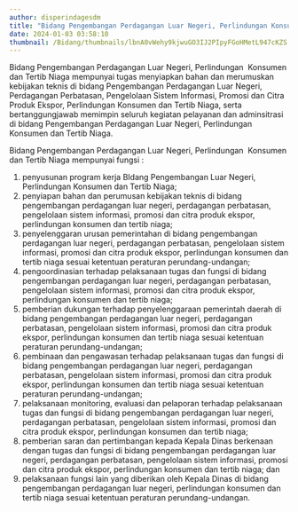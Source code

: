 ```yaml
---
author: disperindagesdm
title: "Bidang Pengembangan Perdagangan Luar Negeri, Perlindungan Konsumen dan Tertib Niaga"
date: 2024-01-03 03:58:10
thumbnail: /Bidang/thumbnails/lbnA0vWehy9kjwuGO3IJ2PIpyFGoHMetL947cKZS.png
---
```

<p>Bidang Pengembangan Perdagangan Luar Negeri, Perlindungan&nbsp; Konsumen dan Tertib Niaga mempunyai tugas menyiapkan bahan dan merumuskan kebijakan teknis di bidang Pengembangan Perdagangan Luar Negeri, Perdagangan Perbatasan, Pengelolaan Sistem Informasi, Promosi dan Citra Produk Ekspor, Perlindungan Konsumen dan Tertib Niaga, serta bertanggungjawab memimpin seluruh kegiatan pelayanan dan adminsitrasi di bidang Pengembangan Perdagangan Luar Negeri, Perlindungan&nbsp; Konsumen dan Tertib Niaga.</p>

<p>Bidang Pengembangan Perdagangan Luar Negeri, Perlindungan&nbsp; Konsumen dan Tertib Niaga mempunyai fungsi :</p>

<ol>
<li>penyusunan program kerja BIdang Pengembangan Luar Negeri, Perlindungan Konsumen dan Tertib Niaga;</li>
<li>penyiapan bahan dan perumusan kebijakan teknis di bidang pengembangan perdagangan luar negeri, perdagangan perbatasan, pengelolaan sistem informasi, promosi dan citra produk ekspor, perlindungan konsumen dan tertib niaga;</li>
<li>penyelenggaran urusan pemerintahan di bidang pengembangan perdagangan luar negeri, perdagangan perbatasan, pengelolaan sistem informasi, promosi dan citra produk ekspor, perlindungan konsumen dan tertib niaga sesuai ketentuan peraturan perundang-undangan;</li>
<li>pengoordinasian terhadap pelaksanaan tugas dan fungsi di bidang pengembangan perdagangan luar negeri, perdagangan perbatasan, pengelolaan sistem informasi, promosi dan citra produk ekspor, perlindungan konsumen dan tertib niaga;</li>
<li>pemberian dukungan terhadap penyelenggaraan pemerintah daerah di bidang pengembangan perdagangan luar negeri, perdagangan perbatasan, pengelolaan sistem informasi, promosi dan citra produk ekspor, perlindungan konsumen dan tertib niaga sesuai ketentuan peraturan perundang-undangan;</li>
<li>pembinaan dan pengawasan terhadap pelaksanaan tugas dan fungsi di bidang pengembangan perdagangan luar negeri, perdagangan perbatasan, pengelolaan sistem informasi, promosi dan citra produk ekspor, perlindungan konsumen dan tertib niaga sesuai ketentuan peraturan perundang-undangan;</li>
<li>pelaksanaan monitoring, evaluasi dan pelaporan terhadap pelaksanaan tugas dan fungsi di bidang pengembangan perdagangan luar negeri, perdagangan perbatasan, pengelolaan sistem informasi, promosi dan citra produk ekspor, perlindungan konsumen dan tertib niaga;</li>
<li>pemberian saran dan pertimbangan kepada Kepala Dinas berkenaan dengan tugas dan fungsi di bidang pengembangan perdagangan luar negeri, perdagangan perbatasan, pengelolaan sistem informasi, promosi dan citra produk ekspor, perlindungan konsumen dan tertib niaga; dan</li>
<li>pelaksanaan fungsi lain yang diberikan oleh Kepala Dinas di bidang pengembangan perdagangan luar negeri, perlindungan konsumen dan tertib niaga sesuai ketentuan peraturan perundang-undangan.</li>
</ol>

<p>&nbsp;</p>
